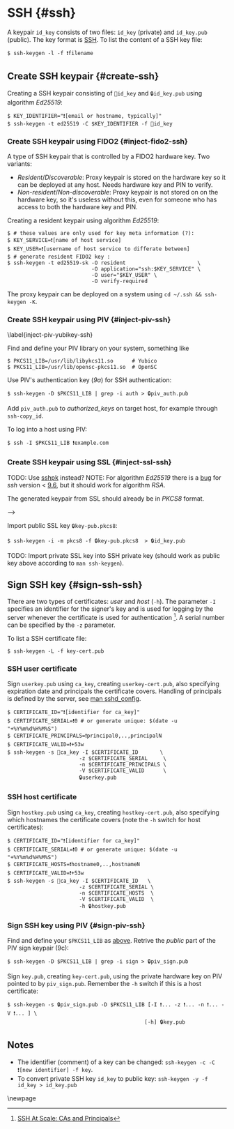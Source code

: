 # SSH {#ssh}

A keypair `id_key` consists of two files: `id_key` (private) and `id_key.pub` (public). The key format is [SSH](https://coolaj86.com/articles/the-openssh-private-key-format/). To list the content of a SSH key file:

~~~color
$ ssh-keygen -l -f ❗filename
~~~

## Create SSH keypair {#create-ssh}

Creating a SSH keypair consisting of `🔑id_key` and `🔒id_key.pub` using algorithm _Ed25519_:

~~~color
$ KEY_IDENTIFIER="❗[email or hostname, typically]"
$ ssh-keygen -t ed25519 -C $KEY_IDENTIFIER -f 🔐id_key
~~~

### Create SSH keypair using FIDO2 {#inject-fido2-ssh}

A type of SSH keypair that is controlled by a FIDO2 hardware key. Two variants:

  * _Resident_/_Discoverable_: Proxy keypair is stored on the hardware key so it can be deployed at any host. Needs hardware key and PIN to verify.
  * _Non-resident_/_Non-discoverable_: Proxy keypair is not stored on on the hardware key, so it's useless without this, even for someone who has access to both the hardware key and PIN. 

Creating a resident keypair using algorithm _Ed25519_:

~~~color
$ # these values are only used for key meta information (?):
$ KEY_SERVICE=❗[name of host service] 
$ KEY_USER=❗[username of host service to differate between] 
$ # generate resident FIDO2 key :
$ ssh-keygen -t ed25519-sk -O resident                       \
                           -O application="ssh:$KEY_SERVICE" \
                           -O user="$KEY_USER" \
                           -O verify-required
~~~

The proxy keypair can be deployed on a system using `cd ~/.ssh && ssh-keygen -K`.


### Create SSH keypair using PIV {#inject-piv-ssh}
\label{inject-piv-yubikey-ssh}

Find and define your PIV library on your system, something like

~~~color
$ PKCS11_LIB=/usr/lib/libykcs11.so      # Yubico
$ PKCS11_LIB=/usr/lib/opensc-pkcs11.so  # OpenSC
~~~

Use PIV's authentication key (_9a_) for SSH authentication: 

~~~color
$ ssh-keygen -D $PKCS11_LIB | grep -i auth > 🔒piv_auth.pub
~~~

Add `piv_auth.pub` to _authorized_keys_ on target host, for example through `ssh-copy_id`.

To log into a host using PIV:

~~~color
$ ssh -I $PKCS11_LIB ❗example.com
~~~


### Create SSH keypair using SSL {#inject-ssl-ssh} 

TODO: Use [sshpk](https://security.stackexchange.com/a/267767/303936) instead?
NOTE: For algorithm _Ed25519_ there is a [bug](https://security.stackexchange.com/a/267767/303936) for _ssh_ version < [9.6](https://www.openssh.com/txt/release-9.6), but it should work for algorithm _RSA_.

The generated keypair from SSL should already be in _PKCS8_ format.
<!--Convert SSL keypair to PKCS8 format (should unessessary because PKCS8 should be default output from `openssl genpkey`):-->
<!---->
<!--~~~color-->
<!--<!--$ openssl pkcs8 -topk8 -in 🔑key-priv.pem -->-->
<!--$ openssl pkey -in key-priv.pem -out key-priv.pkcs8-->
<!--$ openssl pkey -in 🔑key-priv.pem -pubout -out key-pub.pkcs8 -->
<!--$ openssl pkey -in 🔑key-priv.pem -out key-priv.pkcs8 -->
<!--~~~-->

Import public SSL key `🔒key-pub.pkcs8`:

~~~color
$ ssh-keygen -i -m pkcs8 -f 🔒key-pub.pkcs8  > 🔒id_key.pub 
~~~

TODO: Import private SSL key into SSH private key (should work as public key above according to `man ssh-keygen`).


## Sign SSH key {#sign-ssh-ssh}

There are two types of certificates: _user_ and _host_ (`-h`). The parameter `-I` specifies an identifier for the signer's key and is used for logging by the server whenever the certificate is used for authentication [^fnote-dmuth]. A serial number can be specified by the `-z` parameter.

To list a SSH certificate file:

~~~color
$ ssh-keygen -L -f key-cert.pub
~~~


### SSH user certificate

Sign `userkey.pub` using `ca_key`, creating `userkey-cert.pub`, also specifying expiration date and principals the certificate covers. Handling of principals is defined by the server, see [man sshd_config](https://man.archlinux.org/man/sshd_config.5#AuthorizedPrincipalsFile).

~~~color
$ CERTIFICATE_ID="❗[identifier for ca_key]"
$ CERTIFICATE_SERIAL=❗0 # or generate unique: $(date -u "+%Y%m%d%H%M%S") 
$ CERTIFICATE_PRINCIPALS=❗principal0,..,principalN
$ CERTIFICATE_VALID=❗+53w
$ ssh-keygen -s 🔑ca_key -I $CERTIFICATE_ID       \
                       -z $CERTIFICATE_SERIAL     \
                       -n $CERTIFICATE_PRINCIPALS \
                       -V $CERTIFICATE_VALID      \
                       🔒userkey.pub
~~~


### SSH host certificate

Sign `hostkey.pub` using `ca_key`, creating `hostkey-cert.pub`, also specifying which hostnames the certificate covers (note the `-h` switch for host certificates):

~~~color
$ CERTIFICATE_ID="❗[identifier for ca_key]"
$ CERTIFICATE_SERIAL=❗0 # or generate unique: $(date -u "+%Y%m%d%H%M%S")
$ CERTIFICATE_HOSTS=❗hostname0,..,hostnameN
$ CERTIFICATE_VALID=❗+53w
$ ssh-keygen -s 🔑ca_key -I $CERTIFICATE_ID   \
                       -z $CERTIFICATE_SERIAL \
                       -n $CERTIFICATE_HOSTS  \
                       -V $CERTIFICATE_VALID  \
                       -h 🔒hostkey.pub
~~~

### Sign SSH key using PIV {#sign-piv-ssh}

Find and define your `$PKCS11_LIB` as [above](#inject-piv-ssh). Retrive the _public_ part of the PIV sign keypair (9c):

~~~color
$ ssh-keygen -D $PKCS11_LIB | grep -i sign > 🔒piv_sign.pub
~~~

Sign `key.pub`, creating `key-cert.pub`, using the private hardware key on PIV pointed to by `piv_sign.pub`. Remember the `-h` switch if this is a host certificate:

~~~color
$ ssh-keygen -s 🔒piv_sign.pub -D $PKCS11_LIB [-I ❗... -z ❗... -n ❗... -V ❗... ] \
                                            [-h] 🔒key.pub
~~~


## Notes
* The identifier (comment) of a key can be changed: `ssh-keygen -c -C ❗[new identifier] -f key`.
* To convert private SSH key `id_key` to public key: `ssh-keygen -y -f id_key > id_key.pub`

[^fnote-ssh-fido2]: [Securing SSH with FIDO2](https://developers.yubico.com/SSH/Securing_SSH_with_FIDO2.html)
https://developers.yubico.com/PIV/Guides/Securing_SSH_with_OpenPGP_or_PIV.html
[^fnote-dmuth]: [SSH At Scale: CAs and Principals](https://www.dmuth.org/ssh-at-scale-cas-and-principals/)
[^fnote-ssh-serial]: [Example of generating unique serial numbers](https://security.stackexchange.com/questions/246389/ssh-keygen-how-to-guarantee-the-uniqueness-of-serial-numbers)

\newpage
